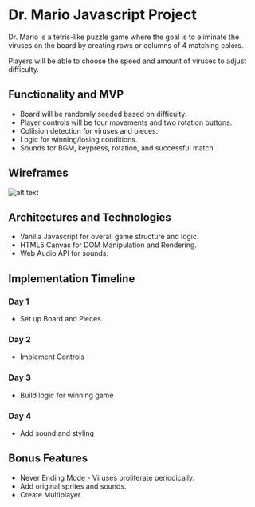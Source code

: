 # Dr. Mario Javascript Project

Dr. Mario is a tetris-like puzzle game where the goal is to eliminate the viruses on the board by creating rows or columns of 4 matching colors.

Players will be able to choose the speed and amount of viruses to adjust difficulty.

## Functionality and MVP
* Board will be randomly seeded based on difficulty.
* Player controls will be four movements and two rotation buttons.
* Collision detection for viruses and pieces.
* Logic for winning/losing conditions.
* Sounds for BGM, keypress, rotation, and successful match.

## Wireframes
![alt text](https://i.imgur.com/DOo0eGV.png "drmariojs")

## Architectures and Technologies
* Vanilla Javascript for overall game structure and logic.
* HTML5 Canvas for DOM Manipulation and Rendering.
* Web Audio API for sounds.

## Implementation Timeline
### Day 1
* Set up Board and Pieces.
### Day 2
* Implement Controls
### Day 3
* Build logic for winning game
### Day 4
* Add sound and styling

## Bonus Features
* Never Ending Mode - Viruses proliferate periodically.
* Add original sprites and sounds.
* Create Multiplayer
